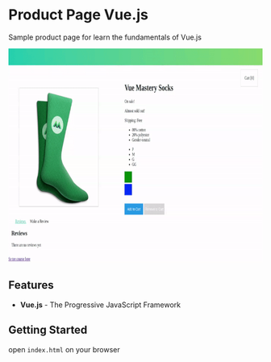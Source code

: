 # Product Page Vue.js

Sample product page for learn the fundamentals of Vue.js

<div>
  <img src=".github/product-page-vue.gif" alt="demo-web" height="425">
</div>

## Features

- **Vue.js** - The Progressive JavaScript Framework

## Getting Started

open `index.html` on your browser
